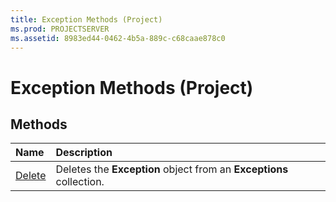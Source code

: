 ```yaml
---
title: Exception Methods (Project)
ms.prod: PROJECTSERVER
ms.assetid: 8983ed44-0462-4b5a-889c-c68caae878c0
---
```



# Exception Methods (Project)

## Methods



|**Name**|**Description**|
|:-----|:-----|
|[Delete](exception-delete-method-project.md)|Deletes the  **Exception** object from an **Exceptions** collection.|

